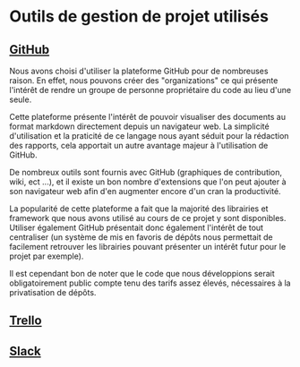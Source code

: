 # Outils de gestion de projet utilisés

## [GitHub](https://github.com)

Nous avons choisi d'utiliser la plateforme GitHub pour de nombreuses raison. En effet, nous pouvons créer des "organizations" ce qui présente l'intérêt de rendre un groupe de personne propriétaire du code au lieu d'une seule.

Cette plateforme présente l'intérêt de pouvoir visualiser des documents au format markdown directement depuis un navigateur web. La simplicité d'utilisation et la praticité de ce langage nous ayant séduit pour la rédaction des rapports, cela apportait un autre avantage majeur à l'utilisation de GitHub.

De nombreux outils sont fournis avec GitHub (graphiques de contribution, wiki, ect ...), et il existe un bon nombre d'extensions que l'on peut ajouter à son navigateur web afin d'en augmenter encore d'un cran la productivité.

La popularité de cette plateforme a fait que la majorité des librairies et framework que nous avons utilisé au cours de ce projet y sont disponibles. Utiliser également GitHub présentait donc également l'intérêt de tout centraliser (un système de mis en favoris de dépôts nous permettait de facilement retrouver les librairies pouvant présenter un intérêt futur pour le projet par exemple).

Il est cependant bon de noter que le code que nous développions serait obligatoirement public compte tenu des tarifs assez élevés, nécessaires à la privatisation de dépôts.

## [Trello](https://trello.com)


## [Slack](https://slack.com)
